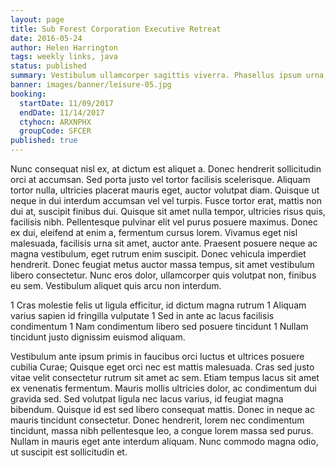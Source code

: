 ```yaml
---
layout: page
title: Sub Forest Corporation Executive Retreat
date: 2016-05-24
author: Helen Harrington
tags: weekly links, java
status: published
summary: Vestibulum ullamcorper sagittis viverra. Phasellus ipsum urna, pharetra.
banner: images/banner/leisure-05.jpg
booking:
  startDate: 11/09/2017
  endDate: 11/14/2017
  ctyhocn: ARXNPHX
  groupCode: SFCER
published: true
---
```

Nunc consequat nisl ex, at dictum est aliquet a. Donec hendrerit sollicitudin orci at accumsan. Sed porta justo vel tortor facilisis scelerisque. Aliquam tortor nulla, ultricies placerat mauris eget, auctor volutpat diam. Quisque ut neque in dui interdum accumsan vel vel turpis. Fusce tortor erat, mattis non dui at, suscipit finibus dui. Quisque sit amet nulla tempor, ultricies risus quis, facilisis nibh. Pellentesque pulvinar elit vel purus posuere maximus. Donec ex dui, eleifend at enim a, fermentum cursus lorem. Vivamus eget nisl malesuada, facilisis urna sit amet, auctor ante. Praesent posuere neque ac magna vestibulum, eget rutrum enim suscipit. Donec vehicula imperdiet hendrerit. Donec feugiat metus auctor massa tempus, sit amet vestibulum libero consectetur. Nunc eros dolor, ullamcorper quis volutpat non, finibus eu sem. Vestibulum aliquet quis arcu non interdum.

1 Cras molestie felis ut ligula efficitur, id dictum magna rutrum
1 Aliquam varius sapien id fringilla vulputate
1 Sed in ante ac lacus facilisis condimentum
1 Nam condimentum libero sed posuere tincidunt
1 Nullam tincidunt justo dignissim euismod aliquam.

Vestibulum ante ipsum primis in faucibus orci luctus et ultrices posuere cubilia Curae; Quisque eget orci nec est mattis malesuada. Cras sed justo vitae velit consectetur rutrum sit amet ac sem. Etiam tempus lacus sit amet ex venenatis fermentum. Mauris mollis ultricies dolor, ac condimentum dui gravida sed. Sed volutpat ligula nec lacus varius, id feugiat magna bibendum. Quisque id est sed libero consequat mattis. Donec in neque ac mauris tincidunt consectetur. Donec hendrerit, lorem nec condimentum tincidunt, massa nibh pellentesque leo, a congue lorem massa sed purus. Nullam in mauris eget ante interdum aliquam. Nunc commodo magna odio, ut suscipit est sollicitudin et.
